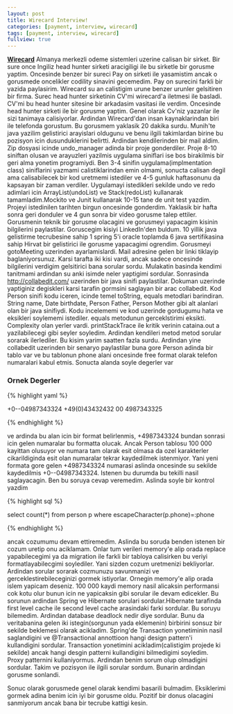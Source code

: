 ```yaml
---
layout: post
title: Wirecard Interview!
categories: [payment, interview, wirecard]
tags: [payment, interview, wirecard]
fullview: true
---
```


**[Wirecard](https://www.wirecard.com/)** Almanya merkezli odeme sistemleri uzerine calisan bir sirket. Bir sure once Ingiliz head hunter sirketi aracigiligi ile bu sirketle bir gorusme yaptim. 
Oncesinde benzer bir sureci Pay on sirketi ile yasamistim ancak o gorusmede oncelikler codility sinavini gecemedim. Pay on surecini farkli bir yazida paylasirim. 
Wirecard su an calistigim urune benzer urunler gelsitiren bir firma. Surec head hunter sirketinin CV'mi wirecard'a iletmesi ile basladi. CV'mi bu head hunter sitesine 
bir arkadasim vasitasi ile verdim. Oncesinde head hunter sirketi ile bir gorusme yaptim. Genel olarak Cv'niz yazanlar ile sizi tanimaya calisiyorlar. Ardindan Wirecard'dan
insan kaynaklarindan biri ile telefonda gorustum. Bu gorusmem yaklasik 20 dakika surdu. Munih'te java yazilim gelistirici arayislari oldugunu ve benu ilgili takimlardan birine 
bu pozisyon icin dusunduklerini belirtti. Ardindan kendilerinden bir mail aldim. Zip dosyasi icinde undo_manager adinda bir proje gonderdiler. Proje 8-10 siniftan olusan ve arayuzleri yazilmis
uygulama siniflari ise bos birakilmis bir geri alma yonetim programiydi. Ben 3-4 sinifin uygulama(implmentation class) siniflarini yazmami calistiklarindan emin olmami, sonucta calisan degil
ama calisabilecek bir kod uretmemi istediler ve 4-5 gunluk haftasonunu da kapsayan bir zaman verdiler. Uygulamayi istedikleri sekilde undo ve redo adimlari icin ArrayList(undoList) ve Stack(redoList) kullanarak 
tamamladim.Mockito ve Junit kullanarak 10-15 tane de unit test yazdim. Projeyi istedinilen tarihten birgun oncesinde gonderdim. Yaklasik bir hafta sonra geri donduler ve 4 gun sonra bir video gorusme talep ettiler.
Gorusmenin teknik bir gorusme olacagini ve gorusmeyi yapacagim kisinin bilgilerini paylastilar. Goruscegim kisiyi LinkedIn'den buldum. 10 yillik java gelistirme tecrubesine sahip 1 spring 5'i oracle toplamda 6 java sertifikasina 
sahip Hirvat bir gelistirici ile gorusme yapacagimi ogrendim. Gorusmeyi gotoMeeting uzerinden ayarlamislardi. Mail adresine gelen bir linki tiklayip baglaniyorsunuz. Karsi tarafta iki kisi vardi, ancak 
sadece oncesinde bilgilerini verdigim gelsitirici bana sorular sordu. Mulakatin basinda kendimi tanitmami ardindan su anki isimde neler yaptigimi sordular. Sonrasinda  http://collabedit.com/ uzerinden bir java sinifi 
paylastilar. Dokuman uzerinde yaptiginiz degiskleri karsi tarafin gormsini saglayan bir arac collabedit. Kod Person sinifi kodu iceren, icinde temel toString, equals metodlari barindiran. String name, Date birthdate, 
Person Father, Person Mother gibi alt alanlari olan bir java sinifiydi. Kodu incelememi ve kod uzerinde gordugumu hata ve eksikleri soylememi istediler. equals metodunun gerceklstirimi eksikti. Complexity olan yerler vardi.
printStackTrace ile kritik verinin cataina.out a yazilabilecegi gibi seyler soyledim. Ardindan kendileri metod metod sorular sorarak ilerlediler. Bu kisim yarim saatten fazla surdu. Ardindan yine collabedit uzerinden 
bir senaryo paylastilar buna gore Person adinda bir tablo var ve bu tablonun phone alani oncesinde free format olarak telefon numaralari kabul etmis. Sonucta alanda soyle degerler var

### Ornek Degerler

{% highlight yaml %}

+0--04987343324
+49(0)43432432
00  4987343325

{% endhighlight %}

ve ardinda bu alan icin bir format belirlenmis, +4987343324 bundan sonrasi icin gelen numaralar bu formatta olucak. Ancak Person tablosu 100 000 kayittan olusuyor ve numara tam olarak esit olmasa da
ozel karakterler cikarildiginda esit olan numaralar tekrar kaydedilmek istenmiyor. Yani yeni formata gore gelen +4987343324 numarasi aslinda oncesinde su sekilde kaydedilmis +0--04987343324.
Istenen bu durumda bu tekilli nasil saglayacagin. Ben bu soruya cevap veremedim. Aslinda soyle bir kontrol yazdim

{% highlight sql %}

select count(*) from person p where escapeCharacter(p.phone)=:phone

{% endhighlight %}

ancak cozumumu devam ettiremedim. Aslinda bu soruda benden istenen bir cozum uretip onu aciklamam. Onlar tum verileri memory'e alip orada replace yapabilecegimi ya da migration ile 
farkli bir tabloya calisirken bu veriyi formatlayabilecgimi soylediler. Yani sizden cozum uretmenizi bekliyorlar. Ardindan sorular sorarak cozmunuzu savunmanizi ve gerceklestirebileceginizi 
gormek istiyorlar. Ornegin memory'e alip orada islem yapicam deseniz. 100 000 kaydi memory nasil alicaksin performansi cok kotu olur bunun icin ne yapicaksin gibi sorular ile devam edicekler.
Bu sorunun ardindan Spring ve Hibernate sorulari sordular.Hibernate tarafinda first level cache ile second level cache arasindaki farki sordular. Bu soruyu bilemedim. Ardindan database deadlock nedir diye sordular.
Bunu da veritabanina gelen iki istegin(sorgunun yada eklemenin) birbirini sonsuz bir sekilde beklemesi olarak acikladim. Spring'de Transaction yonetiminin nasil saglandigini ve @Transactional annottioon hangi
design pattern'i kullandigini sordular. Transaction yonetimini acikladim(calistigim projede ki sekilde) ancak hangi desgin patterni kullandigini bilmedigimi soyledim. Proxy patternini kullaniyormus.
Ardindan benim sorum olup olmadigini sordular. Takim ve pozisyon ile ilgili sorular sordum. Bunarin ardindan gorusme sonlandi.

Sonuc olarak gorusmede genel olarak kendimi basarili bulmadim. Eksiklerimi gormek adina benim icin iyi bir gorusme oldu. Pozitif bir donus olacagini sanmiyorum ancak bana bir tecrube kattigi kesin.     



